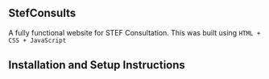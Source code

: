 ## StefConsults

A fully functional website for STEF Consultation. This was built using `HTML + CSS + JavaScript`

## Installation and Setup Instructions

